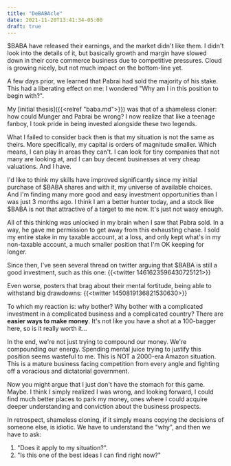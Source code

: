 ```yaml
---
title: "DeBABAcle"
date: 2021-11-20T13:41:34-05:00
draft: true
---
```


$BABA have released their earnings, and the market didn't like them. I didn't look into the details of it, but basically growth and margin have slowed down in their core commerce business due to competitive pressures. Cloud is growing nicely, but not much impact on the bottom-line yet.

A few days prior, we learned that Pabrai had sold the majority of his stake. This had a liberating effect on me: I wondered "Why am I in this position to begin with?". 

My [initial thesis]({{<relref "baba.md">}}) was that of a shameless cloner: how could Munger and Pabrai be wrong? I now realize that like a teenage fanboy, I took pride in being invested alongside these two legends.

What I failed to consider back then is that my situation is not the same as theirs. More specifically, my capital is orders of magnitude smaller. Which means, I can play in areas they can't. I can look for tiny companies that not many are looking at, and I can buy decent businesses at very cheap valuations. And I have.

I'd like to think my skills have improved significantly since my initial purchase of $BABA shares and with it, my universe of available choices. And I'm finding many more good and easy investment opportunities than I was just 3 months ago. I think I am a better hunter today, and a stock like $BABA is not that attractive of a target to me now. It's just not wasy enough.

All of this thinking was unlocked in my brain when I saw that Pabra sold. In a way, he gave me permission to get away from this exhausting chase. I sold my entire stake in my taxable account, at a loss, and only kept what's in my non-taxable account, a much smaller position that I'm OK keeping for longer. 

Since then, I've seen several thread on twitter arguing that $BABA is still a good investment, such as this one:
{{<twitter 1461623596430725121>}}

Even worse, posters that brag about their mental fortitude, being able to withstand big drawdowns:
{{<twitter 1450819136821530630>}}

To which my reaction is: why bother? Why bother with a complicated investment in a complicated business and a complicated country? There are **easier ways to make money**. It's not like you have a shot at a 100-bagger here, so is it really worth it...

In the end, we're not just trying to compound our money. We're compounding our energy. Spending mental juice trying to justify this position seems wasteful to me. This is NOT a 2000-era Amazon situation. This is a mature business facing competition from every angle and fighting off a voracious and dictatorial government.

Now you might argue that I just don't have the stomach for this game. Maybe. I think I simply realized I was wrong, and looking forward, I could find much better places to park my money, ones where I could acquire deeper understanding and conviction about the business prospects.

In retrospect, shameless cloning, if it simply means copying the decisions of someone else, is idiotic. We have to understand the "why", and then we have to ask: 

1. "Does it apply to my situation?". 
2. "Is this one of the best ideas I can find right now?"

